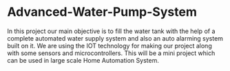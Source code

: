 # Advanced-Water-Pump-System
In this project our main objective is to fill the water tank with the help of a complete automated water supply system and  also an auto alarming system built on it. We are using the IOT technology for  making our project along with some sensors and microcontrollers. This will be a mini project which can be used in large scale Home Automation System.
